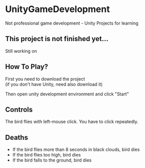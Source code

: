 # UnityGameDevelopment
Not professional game development - Unity Projects for learning

## This project is not finished yet...
Still working on

## How To Play?

First you need to download the project <br>
(if you don't have Unity, need also download it)

Then open unity development environment and click "Start"


## Controls
The bird flies with left-mouse click. You have to click repeatedly.

## Deaths
* If the bird flies more than 8 seconds in black clouds, bird dies
* If the bird flies too high, bird dies
* If the bird falls to the ground, bird dies
